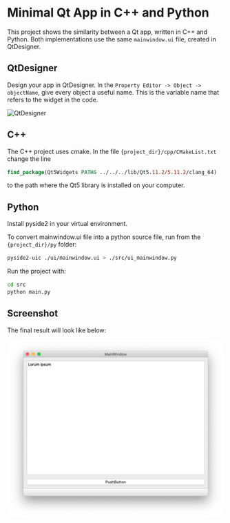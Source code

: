 

# Minimal Qt App in C++ and Python

This project shows the similarity between a Qt app, written in C++ and Python. Both implementations
use the same `mainwindow.ui` file, created in QtDesigner.

## QtDesigner

Design your app in QtDesigner. In the `Property Editor -> Object -> objectName`, give every object a useful name. This is the variable name that refers to the widget in the code.

![QtDesigner](/Users/gilbert/Development/git/qt-app-template/resources/qtdesigner.png)

## C++

The C++ project uses cmake. In the file `{project_dir}/cpp/CMakeList.txt` change the line
```cmake
find_package(Qt5Widgets PATHS ../../../lib/Qt5.11.2/5.11.2/clang_64)
```
to the path where the Qt5 library is installed on your computer.

## Python

Install pyside2 in your virtual environment. 

To convert mainwindow.ui file into a python source file, run from the `{project_dir}/py` folder:
```bash
pyside2-uic ./ui/mainwindow.ui > ./src/ui_mainwindow.py 
```

Run the project with:
```bash
cd src
python main.py
```

## Screenshot

The final result will look like below:

![Screenshot of myApp](./resources/myapp.png)
